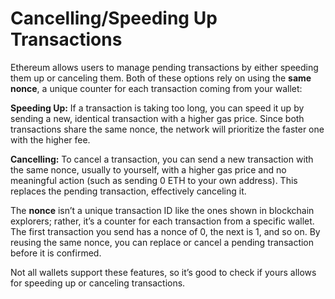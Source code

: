 # Cancelling/Speeding Up Transactions

Ethereum allows users to manage pending transactions by either speeding them up or canceling them. Both of these options rely on using the **same nonce**, a unique counter for each transaction coming from your wallet:

**Speeding Up:** If a transaction is taking too long, you can speed it up by sending a new, identical transaction with a higher gas price. Since both transactions share the same nonce, the network will prioritize the faster one with the higher fee.

**Cancelling:** To cancel a transaction, you can send a new transaction with the same nonce, usually to yourself, with a higher gas price and no meaningful action (such as sending 0 ETH to your own address). This replaces the pending transaction, effectively canceling it.

The **nonce** isn’t a unique transaction ID like the ones shown in blockchain explorers; rather, it’s a counter for each transaction from a specific wallet. The first transaction you send has a nonce of 0, the next is 1, and so on. By reusing the same nonce, you can replace or cancel a pending transaction before it is confirmed.

Not all wallets support these features, so it’s good to check if yours allows for speeding up or canceling transactions.